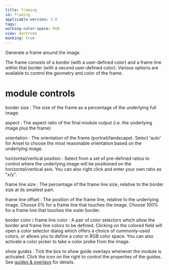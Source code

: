 ```yaml
---
title: framing
id: framing
applicable-version: 3.8
tags:
working-color-space: RGB
view: darkroom
masking: true
---
```


Generate a frame around the image.

The frame consists of a border (with a user-defined color) and a frame line within that border (with a second user-defined color). Various options are available to control the geometry and color of the frame.

# module controls

border size
: The size of the frame as a percentage of the underlying full image.

aspect
: The aspect ratio of the final module output (i.e. the underlying image plus the frame)

orientation
: The orientation of the frame (portrait/landscape). Select 'auto' for Ansel to choose the most reasonable orientation based on the underlying image.

horizontal/vertical position
: Select from a set of pre-defined ratios to control where the underlying image will be positioned on the horizontal/vertical axis. You can also right click and enter your own ratio as "x/y".

frame line size
: The percentage of the frame line size, relative to the border size at its smallest part.

frame line offset
: The position of the frame line, relative to the underlying image. Choose 0% for a frame line that touches the image. Choose 100% for a frame line that touches the outer border.

border color / frame line color
: A pair of color selectors which allow the border and frame line colors to be defined. Clicking on the colored field will open a color selector dialog which offers a choice of commonly-used colors, or allows you to define a color in RGB color space. You can also activate a color picker to take a color probe from the image.

show guides
: Tick the box to show guide overlays whenever the module is activated. Click the icon on the right to control the properties of the guides. See [guides & overlays](../utility-modules/darkroom/guides-overlays.md) for details.
